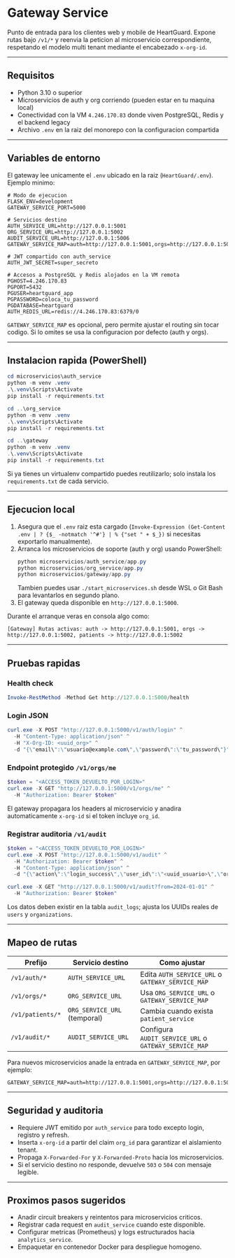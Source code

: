 # Gateway Service

Punto de entrada para los clientes web y mobile de HeartGuard. Expone rutas bajo `/v1/*` y reenvia la peticion al microservicio correspondiente, respetando el modelo multi tenant mediante el encabezado `x-org-id`.

---

## Requisitos

- Python 3.10 o superior
- Microservicios de auth y org corriendo (pueden estar en tu maquina local)
- Conectividad con la VM `4.246.170.83` donde viven PostgreSQL, Redis y el backend legacy
- Archivo `.env` en la raiz del monorepo con la configuracion compartida

---

## Variables de entorno

El gateway lee unicamente el `.env` ubicado en la raiz (`HeartGuard/.env`). Ejemplo minimo:

```
# Modo de ejecucion
FLASK_ENV=development
GATEWAY_SERVICE_PORT=5000

# Servicios destino
AUTH_SERVICE_URL=http://127.0.0.1:5001
ORG_SERVICE_URL=http://127.0.0.1:5002
AUDIT_SERVICE_URL=http://127.0.0.1:5006
GATEWAY_SERVICE_MAP=auth=http://127.0.0.1:5001,orgs=http://127.0.0.1:5002,patients=http://127.0.0.1:5002,audit=http://127.0.0.1:5006

# JWT compartido con auth_service
AUTH_JWT_SECRET=super_secreto

# Accesos a PostgreSQL y Redis alojados en la VM remota
PGHOST=4.246.170.83
PGPORT=5432
PGUSER=heartguard_app
PGPASSWORD=coloca_tu_password
PGDATABASE=heartguard
AUTH_REDIS_URL=redis://4.246.170.83:6379/0
```

`GATEWAY_SERVICE_MAP` es opcional, pero permite ajustar el routing sin tocar codigo. Si lo omites se usa la configuracion por defecto (auth y orgs).

---

## Instalacion rapida (PowerShell)

```powershell
cd microservicios\auth_service
python -m venv .venv
.\.venv\Scripts\Activate
pip install -r requirements.txt

cd ..\org_service
python -m venv .venv
.\.venv\Scripts\Activate
pip install -r requirements.txt

cd ..\gateway
python -m venv .venv
.\.venv\Scripts\Activate
pip install -r requirements.txt
```

Si ya tienes un virtualenv compartido puedes reutilizarlo; solo instala los `requirements.txt` de cada servicio.

---

## Ejecucion local

1. Asegura que el `.env` raiz esta cargado (`Invoke-Expression (Get-Content .env | ? {$_ -notmatch '^#'} | % {"set " + $_})` si necesitas exportarlo manualmente).
2. Arranca los microservicios de soporte (auth y org) usando PowerShell:
   ```powershell
   python microservicios/auth_service/app.py
   python microservicios/org_service/app.py
   python microservicios/gateway/app.py
   ```
   Tambien puedes usar `./start_microservices.sh` desde WSL o Git Bash para levantarlos en segundo plano.
3. El gateway queda disponible en `http://127.0.0.1:5000`.

Durante el arranque veras en consola algo como:

```
[Gateway] Rutas activas: auth -> http://127.0.0.1:5001, orgs -> http://127.0.0.1:5002, patients -> http://127.0.0.1:5002
```

---

## Pruebas rapidas

### Health check
```powershell
Invoke-RestMethod -Method Get http://127.0.0.1:5000/health
```

### Login JSON
```powershell
curl.exe -X POST "http://127.0.0.1:5000/v1/auth/login" ^
  -H "Content-Type: application/json" ^
  -H "X-Org-ID: <uuid_org>" ^
  -d "{\"email\":\"usuario@example.com\",\"password\":\"tu_password\"}"
```

### Endpoint protegido `/v1/orgs/me`
```powershell
$token = "<ACCESS_TOKEN_DEVUELTO_POR_LOGIN>"
curl.exe -X GET "http://127.0.0.1:5000/v1/orgs/me" ^
  -H "Authorization: Bearer $token"
```

El gateway propagara los headers al microservicio y anadira automaticamente `x-org-id` si el token incluye `org_id`.

### Registrar auditoria `/v1/audit`
```powershell
$token = "<ACCESS_TOKEN_DEVUELTO_POR_LOGIN>"
curl.exe -X POST "http://127.0.0.1:5000/v1/audit" ^
  -H "Authorization: Bearer $token" ^
  -H "Content-Type: application/json" ^
  -d "{\"action\":\"login_success\",\"user_id\":\"<uuid_usuario>\",\"org_id\":\"<uuid_org>\",\"entity\":\"auth\",\"details\":{\"note\":\"login via mobile\"}}"

curl.exe -X GET "http://127.0.0.1:5000/v1/audit?from=2024-01-01" ^
  -H "Authorization: Bearer $token"
```

Los datos deben existir en la tabla `audit_logs`; ajusta los UUIDs reales de `users` y `organizations`.

---

## Mapeo de rutas

| Prefijo | Servicio destino | Como ajustar |
| ------- | ---------------- | ------------ |
| `/v1/auth/*` | `AUTH_SERVICE_URL` | Edita `AUTH_SERVICE_URL` o `GATEWAY_SERVICE_MAP` |
| `/v1/orgs/*` | `ORG_SERVICE_URL` | Usa `ORG_SERVICE_URL` o `GATEWAY_SERVICE_MAP` |
| `/v1/patients/*` | `ORG_SERVICE_URL` (temporal) | Cambia cuando exista `patient_service` |
| `/v1/audit/*` | `AUDIT_SERVICE_URL` | Configura `AUDIT_SERVICE_URL` o `GATEWAY_SERVICE_MAP` |

Para nuevos microservicios anade la entrada en `GATEWAY_SERVICE_MAP`, por ejemplo:

```
GATEWAY_SERVICE_MAP=auth=http://127.0.0.1:5001,orgs=http://127.0.0.1:5002,media=http://127.0.0.1:5004,audit=http://127.0.0.1:5006
```

---

## Seguridad y auditoria

- Requiere JWT emitido por `auth_service` para todo excepto login, registro y refresh.
- Inserta `x-org-id` a partir del claim `org_id` para garantizar el aislamiento tenant.
- Propaga `X-Forwarded-For` y `X-Forwarded-Proto` hacia los microservicios.
- Si el servicio destino no responde, devuelve `503` o `504` con mensaje legible.

---

## Proximos pasos sugeridos

- Anadir circuit breakers y reintentos para microservicios criticos.
- Registrar cada request en `audit_service` cuando este disponible.
- Configurar metricas (Prometheus) y logs estructurados hacia `analytics_service`.
- Empaquetar en contenedor Docker para despliegue homogeno.
